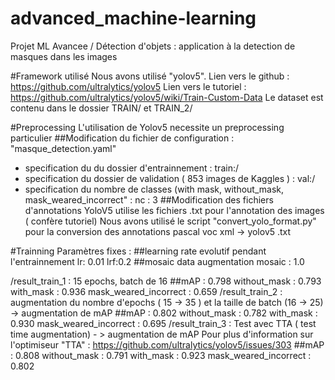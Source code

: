 
# advanced_machine-learning
Projet ML Avancee / Détection d'objets : application à la detection de masques dans les images

#Framework utilisé
Nous avons utilisé "yolov5". 
Lien vers le github : https://github.com/ultralytics/yolov5
Lien vers le tutoriel : https://github.com/ultralytics/yolov5/wiki/Train-Custom-Data
Le dataset est contenu dans le dossier TRAIN/ et TRAIN_2/

#Preprocessing 
L'utilisation de Yolov5 necessite un preprocessing particulier 
  ##Modification du fichier de configuration : "masque_detection.yaml" 
  - specification du du dossier d'entrainnement : train:/
  - specification du dossier de validation ( 853 images de Kaggles ) : val:/ 
  - specification du nombre de classes (with mask, without_mask, mask_weared_incorrect" : nc : 3
  ##Modification des fichiers d'annotations 
YoloV5 utilise les fichiers .txt pour l'annotation des images ( confère tutoriel)
Nous avons utilisé le script "convert_yolo_format.py" pour la conversion des annotations pascal voc xml ->  yolov5 .txt 

#Trainning 
Paramètres fixes :
  ##learning rate evolutif pendant l'entrainnement 
lr: 0.01
lrf:0.2
  ##mosaic data augmentation
mosaic : 1.0

/result_train_1 : 15 epochs, batch de 16
  ##mAP : 0.798
    without_mask : 0.793
    with_mask : 0.936
    mask_weared_incorrect : 0.659
/result_train_2 : augmentation du nombre d'epochs ( 15 -> 35 ) et la taille de batch (16 -> 25) -> augmentation de mAP
  ##mAP : 0.802
    without_mask : 0.782
    with_mask : 0.930
    mask_weared_incorrect : 0.695
/result_train_3 : Test avec TTA ( test time augmentation) - > augmentation de mAP
Pour plus d'information sur l'optimiseur "TTA" : https://github.com/ultralytics/yolov5/issues/303
  ##mAP : 0.808
    without_mask : 0.791
    with_mask : 0.923
    mask_weared_incorrect : 0.802
